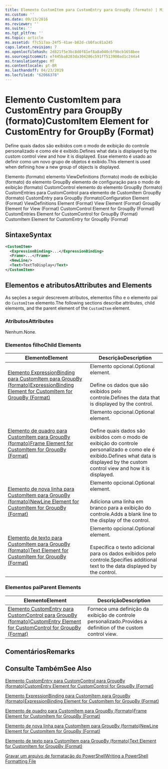 ```yaml
---
title: Elemento CustomItem para CustomEntry para GroupBy (formato) | Microsoft Docs
ms.custom: ''
ms.date: 09/13/2016
ms.reviewer: ''
ms.suite: ''
ms.tgt_pltfrm: ''
ms.topic: article
ms.assetid: f7c517aa-24f5-41ae-b82d-cb0fac81a245
caps.latest.revision: 7
ms.openlocfilehash: 2d821f5e3bc8d0f81ef8a8a040c6f9bcb1658bee
ms.sourcegitcommit: e7445ba8203da304286c591ff513900ad1c244a4
ms.translationtype: MT
ms.contentlocale: pt-BR
ms.lasthandoff: 04/23/2019
ms.locfileid: "62066378"
---
```

# <a name="customitem-element-for-customentry-for-groupby-format"></a><span data-ttu-id="91d36-102">Elemento CustomItem para CustomEntry para GroupBy (formato)</span><span class="sxs-lookup"><span data-stu-id="91d36-102">CustomItem Element for CustomEntry for GroupBy (Format)</span></span>

<span data-ttu-id="91d36-103">Define quais dados são exibidos com o modo de exibição do controle personalizado e como ele é exibido.</span><span class="sxs-lookup"><span data-stu-id="91d36-103">Defines what data is displayed by the custom control view and how it is displayed.</span></span> <span data-ttu-id="91d36-104">Esse elemento é usado ao definir como um novo grupo de objetos é exibido.</span><span class="sxs-lookup"><span data-stu-id="91d36-104">This element is used when defining how a new group of objects is displayed.</span></span>

<span data-ttu-id="91d36-105">Elemento (formato) elemento ViewDefinitions (formato) modo de exibição (formato) do elemento GroupBy elemento de configuração para o modo de exibição (formato) CustomControl elemento do elemento GroupBy (formato) CustomEntries para CustomControl para elemento de CustomItem GroupBy (formato) CustomEntry para GroupBy (formato)</span><span class="sxs-lookup"><span data-stu-id="91d36-105">Configuration Element (Format) ViewDefinitions Element (Format) View Element (Format) GroupBy Element for View (Format) CustomControl Element for GroupBy (Format) CustomEntries Element for CustomControl for GroupBy (Format) CustomItem Element for CustomEntry for GroupBy (Format)</span></span>

## <a name="syntax"></a><span data-ttu-id="91d36-106">Sintaxe</span><span class="sxs-lookup"><span data-stu-id="91d36-106">Syntax</span></span>

```xml
<CustomItem>
  <ExpressionBinding>...</ExpressionBinding>
  <Frame>...</Frame>
  <NewLine/>
  <Text>TextToDisplay</Text>
</CustomItem>
```

## <a name="attributes-and-elements"></a><span data-ttu-id="91d36-107">Elementos e atributos</span><span class="sxs-lookup"><span data-stu-id="91d36-107">Attributes and Elements</span></span>

<span data-ttu-id="91d36-108">As seções a seguir descrevem atributos, elementos filho e o elemento pai do `CustomItem` elemento.</span><span class="sxs-lookup"><span data-stu-id="91d36-108">The following sections describe attributes, child elements, and the parent element of the `CustomItem` element.</span></span>

### <a name="attributes"></a><span data-ttu-id="91d36-109">Atributos</span><span class="sxs-lookup"><span data-stu-id="91d36-109">Attributes</span></span>

<span data-ttu-id="91d36-110">Nenhum.</span><span class="sxs-lookup"><span data-stu-id="91d36-110">None.</span></span>

### <a name="child-elements"></a><span data-ttu-id="91d36-111">Elementos filho</span><span class="sxs-lookup"><span data-stu-id="91d36-111">Child Elements</span></span>

|<span data-ttu-id="91d36-112">Elemento</span><span class="sxs-lookup"><span data-stu-id="91d36-112">Element</span></span>|<span data-ttu-id="91d36-113">Descrição</span><span class="sxs-lookup"><span data-stu-id="91d36-113">Description</span></span>|
|-------------|-----------------|
|[<span data-ttu-id="91d36-114">Elemento ExpressionBinding para CustomItem para GroupBy (formato)</span><span class="sxs-lookup"><span data-stu-id="91d36-114">ExpressionBinding Element for CustomItem for GroupBy (Format)</span></span>](./expressionbinding-element-for-customitem-for-groupby-format.md)|<span data-ttu-id="91d36-115">Elemento opcional.</span><span class="sxs-lookup"><span data-stu-id="91d36-115">Optional element.</span></span><br /><br /> <span data-ttu-id="91d36-116">Define os dados que são exibidos pelo controle.</span><span class="sxs-lookup"><span data-stu-id="91d36-116">Defines the data that is displayed by the control.</span></span>|
|[<span data-ttu-id="91d36-117">Elemento de quadro para CustomItem para GroupBy (formato)</span><span class="sxs-lookup"><span data-stu-id="91d36-117">Frame Element for CustomItem for GroupBy (Format)</span></span>](./frame-element-for-customitem-for-groupby-format.md)|<span data-ttu-id="91d36-118">Elemento opcional.</span><span class="sxs-lookup"><span data-stu-id="91d36-118">Optional element.</span></span><br /><br /> <span data-ttu-id="91d36-119">Define quais dados são exibidos com o modo de exibição do controle personalizado e como ele é exibido.</span><span class="sxs-lookup"><span data-stu-id="91d36-119">Defines what data is displayed by the custom control view and how it is displayed.</span></span>|
|[<span data-ttu-id="91d36-120">Elemento de nova linha para CustomItem para GroupBy (formato)</span><span class="sxs-lookup"><span data-stu-id="91d36-120">NewLine Element for CustomItem for GroupBy (Format)</span></span>](./newline-element-for-customitem-for-groupby-format.md)|<span data-ttu-id="91d36-121">Elemento opcional.</span><span class="sxs-lookup"><span data-stu-id="91d36-121">Optional element.</span></span><br /><br /> <span data-ttu-id="91d36-122">Adiciona uma linha em branco para a exibição do controle.</span><span class="sxs-lookup"><span data-stu-id="91d36-122">Adds a blank line to the display of the control.</span></span>|
|[<span data-ttu-id="91d36-123">Elemento de texto para CustomItem para GroupBy (formato)</span><span class="sxs-lookup"><span data-stu-id="91d36-123">Text Element for CustomItem for GroupBy (Format)</span></span>](./text-element-for-customitem-for-groupby-format.md)|<span data-ttu-id="91d36-124">Elemento opcional.</span><span class="sxs-lookup"><span data-stu-id="91d36-124">Optional element.</span></span><br /><br /> <span data-ttu-id="91d36-125">Especifica o texto adicional para os dados exibidos pelo controle.</span><span class="sxs-lookup"><span data-stu-id="91d36-125">Specifies additional text to the data displayed by the control.</span></span>|

### <a name="parent-elements"></a><span data-ttu-id="91d36-126">Elementos pai</span><span class="sxs-lookup"><span data-stu-id="91d36-126">Parent Elements</span></span>

|<span data-ttu-id="91d36-127">Elemento</span><span class="sxs-lookup"><span data-stu-id="91d36-127">Element</span></span>|<span data-ttu-id="91d36-128">Descrição</span><span class="sxs-lookup"><span data-stu-id="91d36-128">Description</span></span>|
|-------------|-----------------|
|[<span data-ttu-id="91d36-129">Elemento CustomEntry para CustomControl para GroupBy (formato)</span><span class="sxs-lookup"><span data-stu-id="91d36-129">CustomEntry Element for CustomControl for GroupBy (Format)</span></span>](./customentry-element-for-customcontrol-for-groupby-format.md)|<span data-ttu-id="91d36-130">Fornece uma definição da exibição de controle personalizado.</span><span class="sxs-lookup"><span data-stu-id="91d36-130">Provides a definition of the custom control view.</span></span>|

## <a name="remarks"></a><span data-ttu-id="91d36-131">Comentários</span><span class="sxs-lookup"><span data-stu-id="91d36-131">Remarks</span></span>

## <a name="see-also"></a><span data-ttu-id="91d36-132">Consulte Também</span><span class="sxs-lookup"><span data-stu-id="91d36-132">See Also</span></span>

[<span data-ttu-id="91d36-133">Elemento CustomEntry para CustomControl para GroupBy (formato)</span><span class="sxs-lookup"><span data-stu-id="91d36-133">CustomEntry Element for CustomControl for GroupBy (Format)</span></span>](./customentry-element-for-customcontrol-for-groupby-format.md)

[<span data-ttu-id="91d36-134">Elemento ExpressionBinding para CustomItem para GroupBy (formato)</span><span class="sxs-lookup"><span data-stu-id="91d36-134">ExpressionBinding Element for CustomItem for GroupBy (Format)</span></span>](./expressionbinding-element-for-customitem-for-groupby-format.md)

[<span data-ttu-id="91d36-135">Elemento de quadro para CustomItem para GroupBy (formato)</span><span class="sxs-lookup"><span data-stu-id="91d36-135">Frame Element for CustomItem for GroupBy (Format)</span></span>](./frame-element-for-customitem-for-groupby-format.md)

[<span data-ttu-id="91d36-136">Elemento de nova linha para CustomItem para GroupBy (formato)</span><span class="sxs-lookup"><span data-stu-id="91d36-136">NewLine Element for CustomItem for GroupBy (Format)</span></span>](./newline-element-for-customitem-for-groupby-format.md)

[<span data-ttu-id="91d36-137">Elemento de texto para CustomItem para GroupBy (formato)</span><span class="sxs-lookup"><span data-stu-id="91d36-137">Text Element for CustomItem for GroupBy (Format)</span></span>](./text-element-for-customitem-for-groupby-format.md)

[<span data-ttu-id="91d36-138">Gravar um arquivo de formatação do PowerShell</span><span class="sxs-lookup"><span data-stu-id="91d36-138">Writing a PowerShell Formatting File</span></span>](./writing-a-powershell-formatting-file.md)
